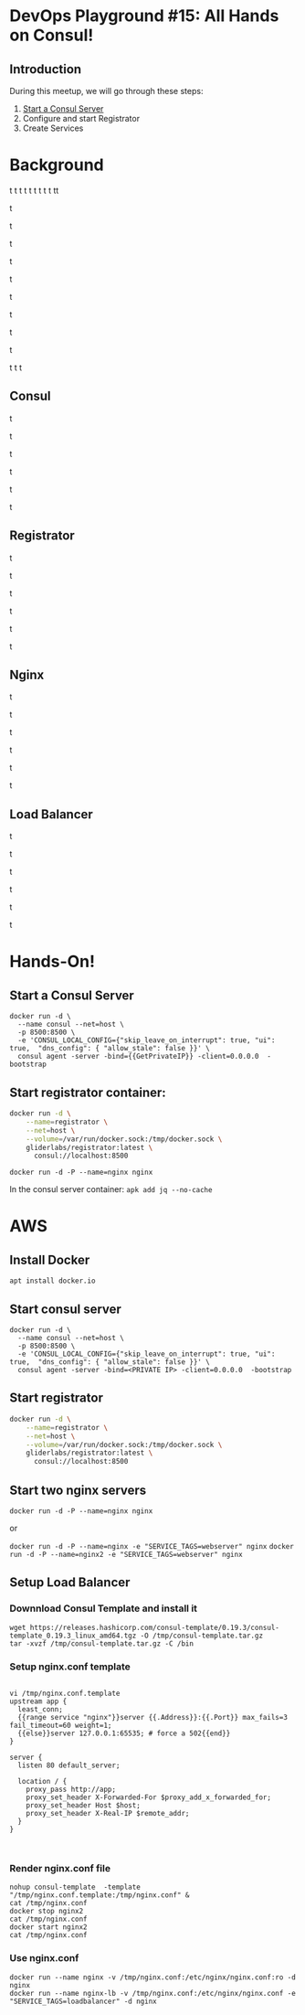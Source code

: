 # DevOps Playground #15: All Hands on Consul!
## Introduction
During this meetup, we will go through these steps:

1. [Start a Consul Server](#start-a-consul-server)
2. Configure and start Registrator
3. Create Services


# Background
t
t
t
t
t
t
t
t
t
tt


t

t

t

t

t

t

t

t

t

t
t
t
## Consul


t

t

t

t

t

t

## Registrator


t

t

t

t

t

t

## Nginx


t

t

t

t

t

t

## Load Balancer


t

t

t

t

t

t

# Hands-On!
## Start a Consul Server



```
docker run -d \
  --name consul --net=host \
  -p 8500:8500 \
  -e 'CONSUL_LOCAL_CONFIG={"skip_leave_on_interrupt": true, "ui": true,  "dns_config": { "allow_stale": false }}' \
  consul agent -server -bind={{GetPrivateIP}} -client=0.0.0.0  -bootstrap
```


## Start registrator container:

```bash
docker run -d \
    --name=registrator \
    --net=host \
    --volume=/var/run/docker.sock:/tmp/docker.sock \
    gliderlabs/registrator:latest \
      consul://localhost:8500
```

`docker run -d -P --name=nginx nginx`

In the consul server container:
`apk add jq --no-cache`


# AWS
## Install Docker
`apt install docker.io`

## Start consul server
```
docker run -d \
  --name consul --net=host \
  -p 8500:8500 \
  -e 'CONSUL_LOCAL_CONFIG={"skip_leave_on_interrupt": true, "ui": true,  "dns_config": { "allow_stale": false }}' \
  consul agent -server -bind=<PRIVATE IP> -client=0.0.0.0  -bootstrap
```

## Start registrator
```bash
docker run -d \
    --name=registrator \
    --net=host \
    --volume=/var/run/docker.sock:/tmp/docker.sock \
    gliderlabs/registrator:latest \
      consul://localhost:8500
```

## Start two nginx servers

`docker run -d -P --name=nginx nginx`

or

`docker run -d -P --name=nginx -e "SERVICE_TAGS=webserver" nginx`
`docker run -d -P --name=nginx2 -e "SERVICE_TAGS=webserver" nginx`


## Setup Load Balancer
### Downnload Consul Template and install it

```
wget https://releases.hashicorp.com/consul-template/0.19.3/consul-template_0.19.3_linux_amd64.tgz -O /tmp/consul-template.tar.gz
tar -xvzf /tmp/consul-template.tar.gz -C /bin

```
### Setup nginx.conf template

```

vi /tmp/nginx.conf.template
upstream app {
  least_conn;
  {{range service "nginx"}}server {{.Address}}:{{.Port}} max_fails=3 fail_timeout=60 weight=1;
  {{else}}server 127.0.0.1:65535; # force a 502{{end}}
}

server {
  listen 80 default_server;

  location / {
    proxy_pass http://app;
    proxy_set_header X-Forwarded-For $proxy_add_x_forwarded_for;
    proxy_set_header Host $host;
    proxy_set_header X-Real-IP $remote_addr;
  }
}



```

### Render nginx.conf file
```
nohup consul-template  -template "/tmp/nginx.conf.template:/tmp/nginx.conf" &
cat /tmp/nginx.conf
docker stop nginx2
cat /tmp/nginx.conf
docker start nginx2
cat /tmp/nginx.conf
```

### Use nginx.conf
```
docker run --name nginx -v /tmp/nginx.conf:/etc/nginx/nginx.conf:ro -d nginx
docker run --name nginx-lb -v /tmp/nginx.conf:/etc/nginx/nginx.conf -e "SERVICE_TAGS=loadbalancer" -d nginx
```






